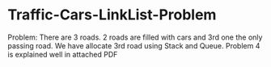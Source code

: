 # Traffic-Cars-LinkList-Problem
Problem: There are 3 roads. 2 roads are filled with cars and 3rd one the only passing road. We have allocate 3rd road using Stack and Queue. Problem 4 is explained well in attached PDF
